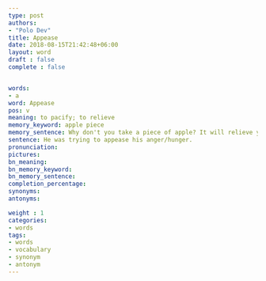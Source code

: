 ```yaml
---
type: post
authors:
- "Polo Dev"
title: Appease
date: 2018-08-15T21:42:48+06:00
layout: word
draft : false
complete : false


words:
- a
word: Appease
pos: v
meaning: to pacify; to relieve
memory_keyword: apple piece
memory_sentence: Why don't you take a piece of apple? It will relieve your hunger for sometime
sentence: He was trying to appease his anger/hunger.
pronunciation:
pictures:
bn_meaning: 
bn_memory_keyword: 
bn_memory_sentence:
completion_percentage:
synonyms:
antonyms:

weight : 1
categories:
- words
tags:
- words
- vocabulary
- synonym
- antonym
---
```

